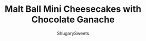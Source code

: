 ---
layout: ../../layouts/MarkdownPostLayout.astro
title: Malt Ball Mini Cheesecakes with Chocolate Ganache
author: ShugarySweets
pubDate: 2019-01-15
description: "Malt Ball Cheesecakes are the perfect single-serving Easter dessert! The pastel eggs and rich chocolate ganache make these mini cheesecakes irresistible. We&#x27;ll walk you how to make delicious mini cheesecakes step by step."
image_url: https://www.shugarysweets.com/wp-content/uploads/2013/03/malt-ball-cheesecakes-facebook.jpg
tags: ["Desserts","American"]
calories: 228
protein: 3
carbohydrates: 25
fats: 13
fiber: 1
ingredients: ["9 chocolate graham crackers (whole)","1 Tablespoon malted milk powder (original flavor)","2 Tablespoons granulated sugar","6 Tablespoons unsalted butter, melted","2 packages (8oz each) cream cheese, softened","1/2 cup granulated sugar","1 teaspoon vanilla extract","2 large eggs","2 Tablespoons malted milk powder (original flavor)","2 cups milk chocolate morsels","1/2 cup heavy cream","2 cups malted milk balls, chopped"]
serves: 24
time: "2 hours 40 minutes"
prepTime: "20 minutes"
instructions: ["In a food processor, pulse graham crackers until fine crumbs. Pulse in the malted milk powder and sugar. Using a fork, mix in the melted butter. Spoon about one tablespoon of crust into the bottom of 20-24 paper lined muffin cups. Press into bottom of paper liner using a tart shaper or bottom of cup. Set aside.","In a large mixing bowl, beat cream cheese, sugar, and vanilla on high for about 2 minutes. Add eggs one at a time, beating until fully incorporated. Beat in malted milk powder. Spoon filling into muffin cups until 2/3 full. Bake in a 350 degree oven for 18-22 minutes. Remove and cool on wire rack.","When cooled, begin ganache. In a glass bowl, add heavy cream and microwave for 30 seconds, until warm. Add milk chocolate and heat an additional 60 seconds, stirring until smooth.","Spoon about 1-2Tbsp onto each cooled cheesecake. Top with chopped malted milk balls. Refrigerate 2 hours or more, covered. ENJOY."]
nutrition: ["228 calories","25 grams carbohydrates","36 milligrams cholesterol","13 grams fat","1 grams fiber","3 grams protein","8 grams saturated fat","79 milligrams sodium","20 grams sugar","0 grams trans fat","4 grams unsaturated fat"]
---